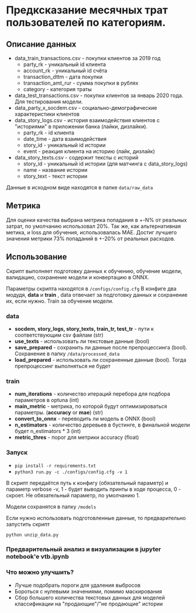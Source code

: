 # Предксказание месячных трат пользователей по категориям.

## Описание данных
- data_train_transactions.csv - покупки клиентов за 2019 год
	- party_rk - уникальный id клиента
	- account_rk - уникальный id счёта
	- transaction_dttm - дата покупки
	- transaction_amt_rur - сумма покупки в рублях
	- category - категория траты
- data_test_transactions.csv - покупки клиентов за январь 2020 года. Для тестирования модели.
- data_party_x_socdem.csv - социально-демографические характеристики клиентов
- data_story_logs.csv - история взаимодействия клиентов с "историями" в приложении банка (лайки, дизлайки). 
	- party_rk - id клиента
	- date_time - дата взаимодействия
	- story_id - уникальный id истории
	- event - реакция клиента на историю (лайк, дизлайк)
- data_story_texts.csv - содержит тексты с историй
	- story_id - уникальный id истории (для матчинга с data_story_logs)
	- name - название истории
	- story_text - текст истории


Данные в исходном виде находятся в папке `data/raw_data`

## Метрика
Для оценки качества выбрана метрика попадания в +-N% от реальных затрат, по умолчанию использовал 20%. Так же, как альтернативная метика, и loss для обучения, использовалась MAE.
Достиг лучшего значения метрики 73% попаданий в +-20% от реальных расходов.

## Использование
Скрипт выполняет подготовку данных к обучению, обучение модели, валидацию, сохранение модели и конвертацию в ONNX.

Параметры скрипта находятся в `/configs/config.cfg`
В конфиге два модудя, **data** и **train** , data отвечает за подготовку данных и сохранение их, если нужно. Train за обучение модели.
### data
* **socdem, story_logs, story_texts, train_tr, test_tr** - пути к соответствующим csv файлам (str)
* **use_texts** - использовать ли текстовые данные (bool)
* **save_prepared** - сохранить ли данные после препроцессинга (bool). Сохранение в папку `/data/processed_data`
* **load_prepared** - использовать ли сохраненные данные (bool). Тогда препроцессинг выполняться не будет

### train
* **num_iterations** - количество итераций перебора для подбора параметров в optuna (int)
* **main_metric** - метрика, по которой будут оптимизироваться параметры. (**accuracy** or **mae**) (str)
* **convert_to_onnx** - переводить ли модель в ONNX (bool)
* **n_estimators** - количество деревьев в бустинге, в финальной модели будет n_estimators * 3 (int)
* **metric_thres** - порог для метрики accuracy (float)

### Запуск
* `pip install -r requirements.txt`
* `python3 run.py -c ./configs/config.cfg -v 1`
         
В скрипт передаётся путь к конфигу (обязательный параметр) и параметр verbose -v, 1 - будет выводить принты в ходе процесса, 0 - скроет. Не обязательный параметр, по умолчанию 1.

Модели сохранятся в папку `/models`

Если нужно использовать подготовленные данные, то предварительно запустить скрипт 

`python unzip_data.py`


### Предварительный анализ и визуализации в jupyter notebook'e vtb.ipynb

### Что можно улучшить?
* Лучше подобрать пороги для удаления выбросов
* Бороться с нулевыми значениями, помимо маскирования
* Сбор большего количества текстовых данных для моделей классификации на "продающие"/"не продающие" истории
